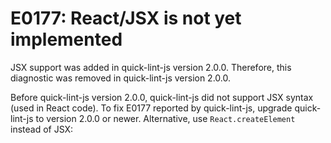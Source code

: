 # E0177: React/JSX is not yet implemented

<!-- QLJS_NO_CHECK_CODE -->

JSX support was added in quick-lint-js version 2.0.0. Therefore, this diagnostic
was removed in quick-lint-js version 2.0.0.

Before quick-lint-js version 2.0.0, quick-lint-js did not support JSX syntax
(used in React code). To fix E0177 reported by quick-lint-js, upgrade
quick-lint-js to version 2.0.0 or newer. Alternative, use `React.createElement`
instead of JSX:
